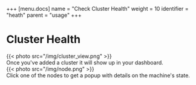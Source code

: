 +++
[menu.docs]
name = "Check Cluster Health"
weight = 10
identifier = "heath"
parent = "usage"
+++

# Cluster Health 


<div class = "row">
    <div class = "col-md-6">
        {{< photo src="/img/cluster_view.png" >}}
    </div>
    <div>
        Once you've added a cluster it will show up in your dashboard.  
    </div>

</div>

<div class = "row">
    <div class = "col-md-6">
        {{< photo src="/img/node.png" >}}
    </div>
    <div>
        Click one of the nodes to get a popup with details on the machine's state.
    </div>
</div>




